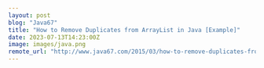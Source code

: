 ```yaml
---
layout: post
blog: "Java67"
title: "How to Remove Duplicates from ArrayList in Java [Example]"
date: 2023-07-13T14:23:00Z
image: images/java.png
remote_url: "http://www.java67.com/2015/03/how-to-remove-duplicates-from-arraylist.html"
---
```

